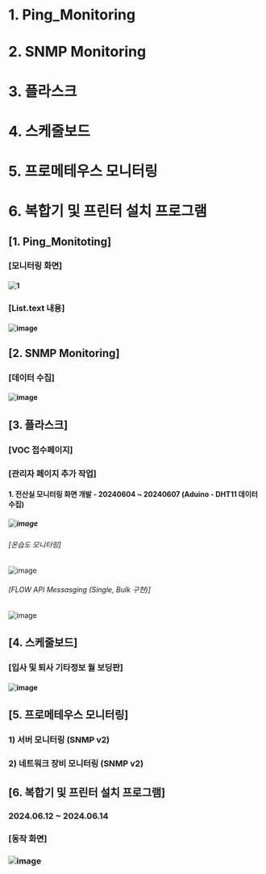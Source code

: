 # 1. Ping_Monitoring
# 2. SNMP Monitoring
# 3. 플라스크
# 4. 스케줄보드
# 5. 프로메테우스 모니터링
# 6. 복합기 및 프린터 설치 프로그램

## [1. Ping_Monitoting]
### [모니터링 화면]
#### ![1](https://github.com/UNNAMED-Proxy/voc/assets/56819763/733f012c-c038-4542-8d53-e74b2e187732)

### [List.text 내용]
#### ![image](https://github.com/UNNAMED-Proxy/voc/assets/56819763/bd742e93-57d1-4ca0-9f76-89b678bee518)


## [2. SNMP Monitoring]
### [데이터 수집]
#### ![image](https://github.com/UNNAMED-Proxy/voc/assets/56819763/89a58905-00e9-4ef4-a80c-c6ce41a9a952)

## [3. 플라스크]
### [VOC 접수페이지]
### [관리자 페이지 추가 작업]
#### 1. 전산실 모니터링 화면 개발 - 20240604 ~ 20240607 (Aduino - DHT11 데이터 수집)
##### ![image](https://github.com/UNNAMED-Proxy/Monitoring/assets/56819763/6b992c8f-27cf-4664-b3c2-998c622832c6)
###### [온습도 모니터링]
![image](https://github.com/UNNAMED-Proxy/Monitoring/assets/56819763/cbb17f78-d215-46b0-9ae6-5817639a5b31)
###### [FLOW API Messasging (Single, Bulk 구현)]
![image](https://github.com/UNNAMED-Proxy/Monitoring/assets/56819763/419ca4c6-a552-46ee-9502-725007de2894)


## [4. 스케줄보드]
### [입사 및 퇴사 기타정보 월 보딩판]
#### ![image](https://github.com/UNNAMED-Proxy/Monitoring/assets/56819763/5f8a569f-0add-48e1-84be-0910e0839f19)



## [5. 프로메테우스 모니터링]
### 1) 서버 모니터링 (SNMP v2)
### 2) 네트워크 장비 모니터링 (SNMP v2)


## [6. 복합기 및 프린터 설치 프로그램]
### 2024.06.12 ~ 2024.06.14
### [동작 화면]
### ![image](https://github.com/UNNAMED-Proxy/Monitoring/assets/56819763/dcf4502f-9504-499d-9a04-3227918ccfc2)
